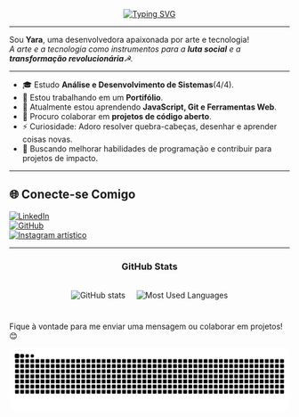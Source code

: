 <div align="center">
  <a href="https://git.io/typing-svg">
    <img src="https://readme-typing-svg.demolab.com?font=Fira+Code&weight=500&size=22&pause=1000&color=D4ADFC&center=true&vCenter=true&random=false&width=524&lines=%E2%8A%B9+Welcome+to+my+profile!+%CB%99%E1%B5%95%CB%99+%E2%8A%B9+" alt="Typing SVG">
  </a>
</div>

---
Sou **Yara**, uma desenvolvedora apaixonada por arte e tecnologia!  
_A arte e a tecnologia como instrumentos para a **luta social** e a **transformação revolucionária**☭._

---

- 🎓 Estudo **Análise e Desenvolvimento de Sistemas**(4/4).
- 🔭 Estou trabalhando em um **Portifólio**. 
- 🌱 Atualmente estou aprendendo **JavaScript, Git e Ferramentas Web**.  
- 👯 Procuro colaborar em **projetos de código aberto**.  
- ⚡ Curiosidade: Adoro resolver quebra-cabeças, desenhar e aprender coisas novas.
- 🎯 Buscando melhorar habilidades de programação e contribuir para projetos de impacto.
  
---

## 🌐 Conecte-se Comigo  
[![LinkedIn](https://img.shields.io/badge/LinkedIn-0C134F?style=for-the-badge&logo=linkedin&logoColor=D4ADFC)](https://www.linkedin.com/in/yara-rosa-dev)  
[![GitHub](https://img.shields.io/badge/GitHub-0C134F?style=for-the-badge&logo=github&logoColor=D4ADFC)](https://github.com/yararosasilva)  
[![Instagram artístico](https://img.shields.io/badge/Instagram-0C134F?style=for-the-badge&logo=instagram&logoColor=D4ADFC)](https://instagram.com/ynharaart)

---

<div style="text-align: center;" align="center">
  <h3>GitHub Stats</h3>
  <br>
  <div style="display: flex; justify-content: center; gap: 20px; flex-wrap: wrap;">
    <img src="https://github-readme-stats-git-masterrstaa-rickstaa.vercel.app/api?username=yarazip&hide_title=true&show_icons=true&include_all_commits=false&count_private=true&line_height=25&hide=issues&bg_color=0C134F&title_color=5C469C&text_color=1D267D&border_radius=3&border_color=5C469C&icon_color=5C469C&theme=jolly" alt="GitHub stats">
    <img src="https://github-readme-stats-git-masterrstaa-rickstaa.vercel.app/api/top-langs/?username=yarazip&line_height=10&card_width=290&layout=compact&hide_title=false&count_private=true&langs_count=4&show_icons=true&title_color=5C469C&hide=html,scss,less&bg_color=0C134F&text_color=1D267D&border_radius=3&border_color=5C469C" alt="Most Used Languages">
  </div>
</div>

#

Fique à vontade para me enviar uma mensagem ou colaborar em projetos! 😊


<picture align="center">
  <source media="(prefers-color-scheme: dark)" srcset="https://raw.githubusercontent.com/yarazip/yarazip/output/github-contribution-grid-snake-dark.svg">
  <source media="(prefers-color-scheme: light)" srcset="https://raw.githubusercontent.com/yarazip/yarazip/output/github-contribution-grid-snake-dark.svg">
  <img align="center" alt="github contribution grid snake animation" src="https://raw.githubusercontent.com/yarazip/yarazip/output/github-contribution-grid-snake.svg">
</picture>

